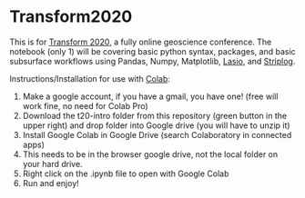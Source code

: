 # Transform2020

This is for [Transform 2020](https://transform2020.sched.com/), a fully online geoscience conference. The notebook (only 1) will be covering basic python syntax, packages, and basic subsurface workflows using Pandas, Numpy, Matplotlib, [Lasio](https://github.com/kinverarity1/lasio), and [Striplog](https://github.com/agile-geoscience/striplog). 

Instructions/Installation for use with [Colab](https://colab.research.google.com/notebooks/basic_features_overview.ipynb):

1. Make a google account, if you have a gmail, you have one! (free will work fine, no need for Colab Pro)
2. Download the t20-intro folder from this repository (green button in the upper right) and drop folder into Google drive (you will have to unzip it)
3. Install Google Colab in Google Drive (search Colaboratory in connected apps)
4. This needs to be in the browser google drive, not the local folder on your hard drive.
5. Right click on the .ipynb file to open with Google Colab
6. Run and enjoy!
